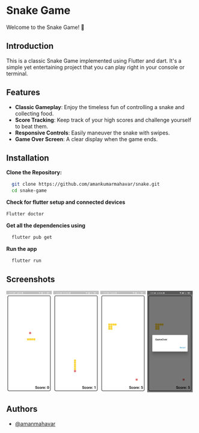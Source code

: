 # Snake Game

Welcome to the Snake Game! 🐍

## Introduction

This is a classic Snake Game implemented using Flutter and dart. It's a simple yet entertaining project that you can play right in your console or terminal.




## Features


- **Classic Gameplay**: Enjoy the timeless fun of controlling a snake and collecting food.
- **Score Tracking**: Keep track of your high scores and challenge yourself to beat them.
- **Responsive Controls**: Easily maneuver the snake with swipes.
- **Game Over Screen**: A clear display when the game ends.

## Installation

**Clone the Repository:**

```bash
  git clone https://github.com/amankumarmahavar/snake.git
  cd snake-game
```
    
**Check for flutter setup and connected devices**
  ```bash
  Flutter doctor
```  

**Get all the dependencies using**
```bash
  flutter pub get
```

**Run the app**
```bash
  flutter run
```
## Screenshots
<img src="https://github.com/amankumarmahavar/snake/blob/main/ss/snake1.jpg" width="24%"/> <img src="https://github.com/amankumarmahavar/snake/blob/main/ss/snake2.jpg" width="24%"/> <img src="https://github.com/amankumarmahavar/snake/blob/main/ss/snake3.jpg" width="24%"/> <img src="https://github.com/amankumarmahavar/snake/blob/main/ss/snake4.jpg" width="24%"/>

## Authors

- [@amanmahavar](https://github.com/amankumarmahavar)


